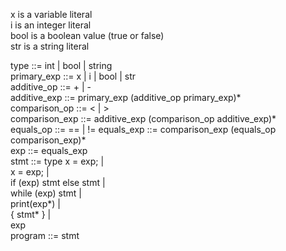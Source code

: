x is a variable literal </br >
i is an integer literal </br >
bool is a boolean value (true or false) </br >
str is a string literal </br >

type ::= int | bool | string</br >
primary_exp ::= x | i | bool | str </br >
additive_op ::= + | - </br >
additive_exp ::= primary_exp (additive_op primary_exp)* </br >
comparison_op ::= < | > </br >
comparison_exp ::= additive_exp (comparison_op additive_exp)* </br >
equals_op ::= == | !=
equals_exp ::= comparison_exp (equals_op comparison_exp)* </br >
exp ::= equals_exp </br >
stmt ::= type x = exp; | </br >
	 x = exp; | </br >
	 if (exp) stmt else stmt | </br >
	 while (exp) stmt | </br >
	 print(exp*) | </br >
	 { stmt* } | </br >
	 exp </br >
program ::= stmt